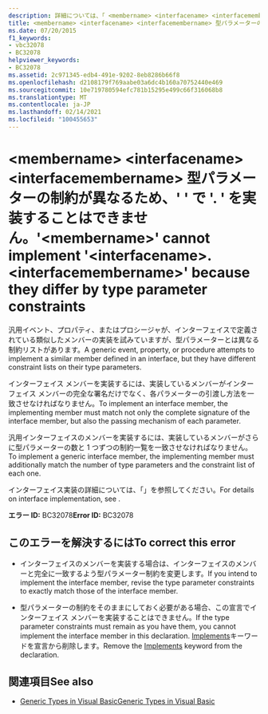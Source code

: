 ```yaml
---
description: 詳細については、「 <membername> <interfacename> <interfacemembername> 型パラメーターの制約が異なるため、' ' で '. ' を実装することはできません。
title: <membername> <interfacename> <interfacemembername> 型パラメーターの制約が異なるため、' ' で '. ' を実装することはできません。
ms.date: 07/20/2015
f1_keywords:
- vbc32078
- BC32078
helpviewer_keywords:
- BC32078
ms.assetid: 2c971345-edb4-491e-9202-8eb8286b66f8
ms.openlocfilehash: d2108179f769aabe03a6dc4b160a70752440e469
ms.sourcegitcommit: 10e719780594efc781b15295e499c66f316068b8
ms.translationtype: MT
ms.contentlocale: ja-JP
ms.lasthandoff: 02/14/2021
ms.locfileid: "100455653"
---
```

# <a name="membername-cannot-implement-interfacenameinterfacemembername-because-they-differ-by-type-parameter-constraints"></a><span data-ttu-id="bc1f3-103">\<membername> \<interfacename> \<interfacemembername> 型パラメーターの制約が異なるため、' ' で '. ' を実装することはできません。</span><span class="sxs-lookup"><span data-stu-id="bc1f3-103">'\<membername>' cannot implement '\<interfacename>.\<interfacemembername>' because they differ by type parameter constraints</span></span>

<span data-ttu-id="bc1f3-104">汎用イベント、プロパティ、またはプロシージャが、インターフェイスで定義されている類似したメンバーの実装を試みていますが、型パラメーターとは異なる制約リストがあります。</span><span class="sxs-lookup"><span data-stu-id="bc1f3-104">A generic event, property, or procedure attempts to implement a similar member defined in an interface, but they have different constraint lists on their type parameters.</span></span>  
  
 <span data-ttu-id="bc1f3-105">インターフェイス メンバーを実装するには、実装しているメンバーがインターフェイス メンバーの完全な署名だけでなく、各パラメーターの引渡し方法を一致させなければなりません。</span><span class="sxs-lookup"><span data-stu-id="bc1f3-105">To implement an interface member, the implementing member must match not only the complete signature of the interface member, but also the passing mechanism of each parameter.</span></span>  
  
 <span data-ttu-id="bc1f3-106">汎用インターフェイスのメンバーを実装するには、実装しているメンバーがさらに型パラメーターの数と 1 つずつの制約一覧を一致させなければなりません。</span><span class="sxs-lookup"><span data-stu-id="bc1f3-106">To implement a generic interface member, the implementing member must additionally match the number of type parameters and the constraint list of each one.</span></span>  
  
 <span data-ttu-id="bc1f3-107">インターフェイス実装の詳細については、「」を参照してください。</span><span class="sxs-lookup"><span data-stu-id="bc1f3-107">For details on interface implementation, see .</span></span>  
  
 <span data-ttu-id="bc1f3-108">**エラー ID:** BC32078</span><span class="sxs-lookup"><span data-stu-id="bc1f3-108">**Error ID:** BC32078</span></span>  
  
## <a name="to-correct-this-error"></a><span data-ttu-id="bc1f3-109">このエラーを解決するには</span><span class="sxs-lookup"><span data-stu-id="bc1f3-109">To correct this error</span></span>  
  
- <span data-ttu-id="bc1f3-110">インターフェイスのメンバーを実装する場合は、インターフェイスのメンバーと完全に一致するよう型パラメーター制約を変更します。</span><span class="sxs-lookup"><span data-stu-id="bc1f3-110">If you intend to implement the interface member, revise the type parameter constraints to exactly match those of the interface member.</span></span>  
  
- <span data-ttu-id="bc1f3-111">型パラメーターの制約をそのままにしておく必要がある場合、この宣言でインターフェイス メンバーを実装することはできません。</span><span class="sxs-lookup"><span data-stu-id="bc1f3-111">If the type parameter constraints must remain as you have them, you cannot implement the interface member in this declaration.</span></span> <span data-ttu-id="bc1f3-112">[Implements](../language-reference/statements/implements-clause.md)キーワードを宣言から削除します。</span><span class="sxs-lookup"><span data-stu-id="bc1f3-112">Remove the [Implements](../language-reference/statements/implements-clause.md) keyword from the declaration.</span></span>  
  
## <a name="see-also"></a><span data-ttu-id="bc1f3-113">関連項目</span><span class="sxs-lookup"><span data-stu-id="bc1f3-113">See also</span></span>

- [<span data-ttu-id="bc1f3-114">Generic Types in Visual Basic</span><span class="sxs-lookup"><span data-stu-id="bc1f3-114">Generic Types in Visual Basic</span></span>](../programming-guide/language-features/data-types/generic-types.md)
